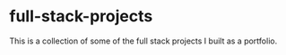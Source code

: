 # full-stack-projects
This is a collection of some of the full stack projects I built as a portfolio.
